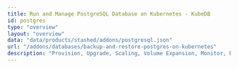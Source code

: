 ```yaml
---
title: Run and Manage PostgreSQL Database on Kubernetes - KubeDB
id: postgres
type: "overview"
layout: "overview"
data: "data/products/stashed/addons/postgresql.json"
url: "/addons/databases/backup-and-restore-postgres-on-kubernetes"
description: "Provision, Upgrade, Scaling, Volume Expansion, Monitor, Backup & Restore, Security for PostgreSQL Databases in Kubernetes on any Public & Private Cloud"
---
```

